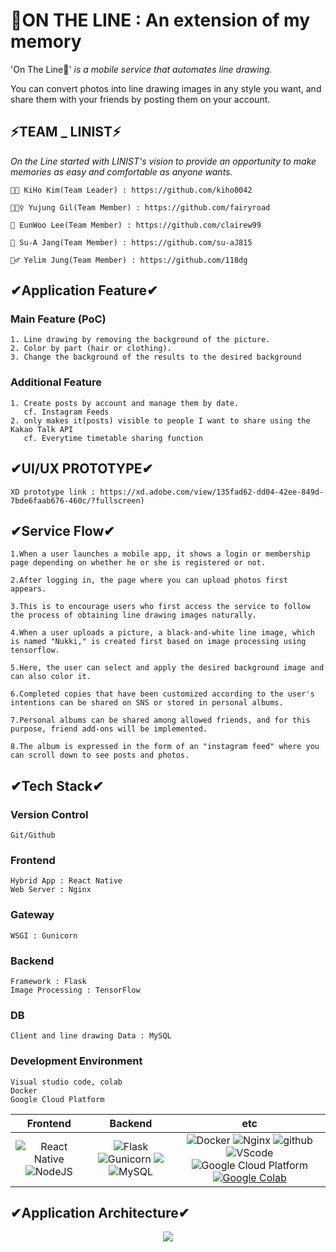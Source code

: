# 📸ON THE LINE : An extension of my memory

'On The Line📸' *is a mobile service that automates line drawing.*

 You can convert photos into line drawing images in any style you want, and share them with your friends by posting them on your account.
 
 
 ## ⚡TEAM _ LINIST⚡
  
  *On the Line started with LINIST's vision to provide an opportunity to make memories as easy and comfortable as anyone wants.*
  
 
    👩‍💻 KiHo Kim(Team Leader) : https://github.com/kiho0042
    
    🕵🏼‍♀️ Yujung Gil(Team Member) : https://github.com/fairyroad
    
    🙋 EunWoo Lee(Team Member) : https://github.com/clairew99
    
    👩 Su-A Jang(Team Member) : https://github.com/su-aJ815
    
    🧙‍♂️ Yelim Jung(Team Member) : https://github.com/118dg



## ✔Application Feature✔

### Main Feature (PoC)
    1. Line drawing by removing the background of the picture.
    2. Color by part (hair or clothing).
    3. Change the background of the results to the desired background

### Additional Feature
    1. Create posts by account and manage them by date.
       cf. Instagram Feeds
    2. only makes it(posts) visible to people I want to share using the Kakao Talk API
       cf. Everytime timetable sharing function

## ✔UI/UX PROTOTYPE✔
    XD prototype link : https://xd.adobe.com/view/135fad62-dd04-42ee-849d-7bde6faab676-460c/?fullscreen)
    
 
## ✔Service Flow✔

    1.When a user launches a mobile app, it shows a login or membership page depending on whether he or she is registered or not.
    
    2.After logging in, the page where you can upload photos first appears.
    
    3.This is to encourage users who first access the service to follow the process of obtaining line drawing images naturally.
    
    4.When a user uploads a picture, a black-and-white line image, which is named "Nukki," is created first based on image processing using tensorflow.
    
    5.Here, the user can select and apply the desired background image and can also color it.
    
    6.Completed copies that have been customized according to the user's intentions can be shared on SNS or stored in personal albums.
    
    7.Personal albums can be shared among allowed friends, and for this purpose, friend add-ons will be implemented.
    
    8.The album is expressed in the form of an "instagram feed" where you can scroll down to see posts and photos.


## ✔Tech Stack✔
### Version Control
    Git/Github

### Frontend
    Hybrid App : React Native
    Web Server : Nginx

### Gateway
    WSGI : Gunicorn

### Backend
    Framework : Flask
    Image Processing : TensorFlow

### DB
    Client and line drawing Data : MySQL

### Development Environment
    Visual studio code, colab
    Docker
    Google Cloud Platform
    
|         Frontend         |      Backend      |         etc          |
| :----------------------: | :---------------: | :------------------: |
| <img alt="React Native" src="https://img.shields.io/badge/react_native-%2320232a.svg?style=for-the-badge&logo=react&logoColor=%2361DAFB"/> <img alt="NodeJS" src="https://img.shields.io/badge/node.js-%2343853D.svg?style=for-the-badge&logo=node-dot-js&logoColor=white"/> | ![Flask](https://img.shields.io/badge/flask-v1.1.2-green?logo=flask) ![Gunicorn](https://img.shields.io/badge/gunicorn-v20.0.4-darkgreen?logo=gunicorn) <img src="https://img.shields.io/badge/MongoDB-47A248?style=flat-square&logo=MongoDB&logoColor=white"/> ![MySQL](https://img.shields.io/badge/mysql-v4.2.11-blue?logo=mysql) | ![Docker](https://img.shields.io/badge/docker-v20.10.2-blue?logo=docker) ![Nginx](https://img.shields.io/badge/Nginx-v1.14.0-brightgreen?logo=nginx) ![github](https://img.shields.io/badge/github-gray?logo=github) ![VScode](https://img.shields.io/badge/VScode-v1.52.1-blue?logo=visual-studio-code) ![Google Cloud Platform](https://img.shields.io/badge/Google_Cloud_Platform-VM_instance-red?logo=gcp) [![Google Colab](https://colab.research.google.com/assets/colab-badge.svg)](https://colab.research.google.com/github/Naereen/badges)|


## ✔Application Architecture✔
<p align="center"><img src="https://user-images.githubusercontent.com/54856465/125875695-d8ab1afa-0545-4406-84e7-3ed087f6328d.png"></p>

